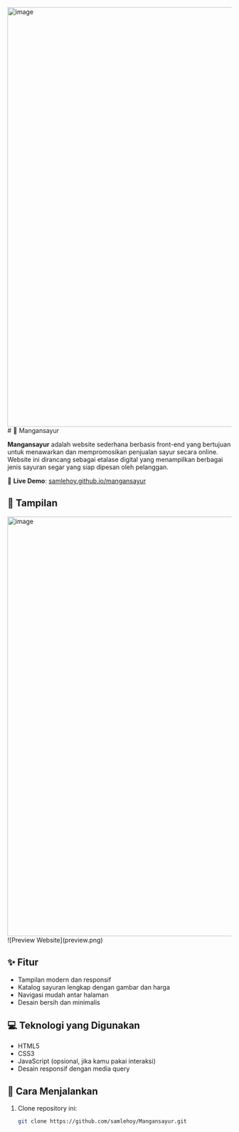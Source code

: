 <img width="1900" height="943" alt="image" src="https://github.com/user-attachments/assets/f3fc1f15-f7ab-4b19-819c-ac192e7640b3" /># 🥦 Mangansayur

**Mangansayur** adalah website sederhana berbasis front-end yang bertujuan untuk menawarkan dan mempromosikan penjualan sayur secara online. Website ini dirancang sebagai etalase digital yang menampilkan berbagai jenis sayuran segar yang siap dipesan oleh pelanggan.

🔗 **Live Demo**: [samlehoy.github.io/mangansayur](https://samlehoy.github.io/mangansayur)

## 📸 Tampilan
<img width="1900" height="943" alt="image" src="https://github.com/user-attachments/assets/92313dce-8372-4f22-bf25-b719964f9260" />
![Preview Website](preview.png) 


## ✨ Fitur

- Tampilan modern dan responsif
- Katalog sayuran lengkap dengan gambar dan harga
- Navigasi mudah antar halaman
- Desain bersih dan minimalis

## 💻 Teknologi yang Digunakan

- HTML5
- CSS3
- JavaScript (opsional, jika kamu pakai interaksi)
- Desain responsif dengan media query

## 🚀 Cara Menjalankan

1. Clone repository ini:

   ```bash
   git clone https://github.com/samlehoy/Mangansayur.git
